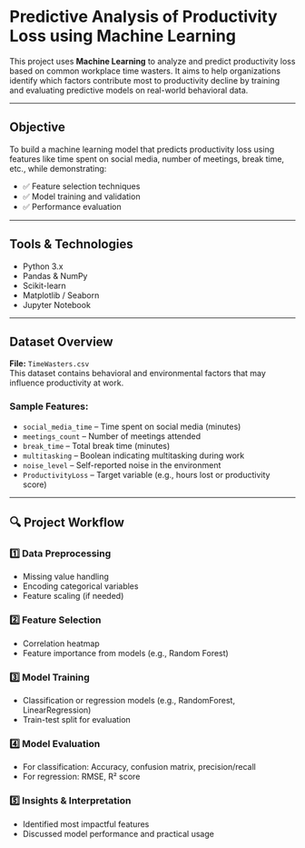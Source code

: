 # Predictive Analysis of Productivity Loss using Machine Learning

This project uses **Machine Learning** to analyze and predict productivity loss based on common workplace time wasters. It aims to help organizations identify which factors contribute most to productivity decline by training and evaluating predictive models on real-world behavioral data.

---

## Objective

To build a machine learning model that predicts productivity loss using features like time spent on social media, number of meetings, break time, etc., while demonstrating:

- ✅ Feature selection techniques
- ✅ Model training and validation
- ✅ Performance evaluation

---

## Tools & Technologies

- Python 3.x
- Pandas & NumPy
- Scikit-learn
- Matplotlib / Seaborn
- Jupyter Notebook

---

## Dataset Overview

**File:** `TimeWasters.csv`  
This dataset contains behavioral and environmental factors that may influence productivity at work.

### Sample Features:
- `social_media_time` – Time spent on social media (minutes)
- `meetings_count` – Number of meetings attended
- `break_time` – Total break time (minutes)
- `multitasking` – Boolean indicating multitasking during work
- `noise_level` – Self-reported noise in the environment
- `ProductivityLoss` – Target variable (e.g., hours lost or productivity score)

---

## 🔍 Project Workflow

### 1️⃣ Data Preprocessing
- Missing value handling
- Encoding categorical variables
- Feature scaling (if needed)

### 2️⃣ Feature Selection
- Correlation heatmap
- Feature importance from models (e.g., Random Forest)

### 3️⃣ Model Training
- Classification or regression models (e.g., RandomForest, LinearRegression)
- Train-test split for evaluation

### 4️⃣ Model Evaluation
- For classification: Accuracy, confusion matrix, precision/recall
- For regression: RMSE, R² score

### 5️⃣ Insights & Interpretation
- Identified most impactful features
- Discussed model performance and practical usage
